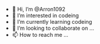 - 👋 Hi, I’m @Arron1092
- 👀 I’m interested in codeing
- 🌱 I’m currently learning codeing
- 💞️ I’m looking to collaborate on ...
- 📫 How to reach me ...

<!---
Arron1092/Arron1092 is a ✨ special ✨ repository because its `README.md` (this file) appears on your GitHub profile.
You can click the Preview link to take a look at your changes.
--->
